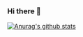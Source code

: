 ### Hi there 👋

<!--
**ingeon2/ingeon2** is a ✨ _special_ ✨ repository because its `README.md` (this file) appears on your GitHub profile.

Here are some ideas to get you started:

- 🔭 I’m currently working on ...
- 🌱 I’m currently learning ...
- 👯 I’m looking to collaborate on ...
- 🤔 I’m looking for help with ...
- 💬 Ask me about ...
- 📫 How to reach me: ...
- 😄 Pronouns: ...
- ⚡ Fun fact: ...
-->

  [![Anurag's github stats](https://github-readme-stats.vercel.app/api?username=ingeon2)](https://github.com/anuraghazra/github-readme-stats)
